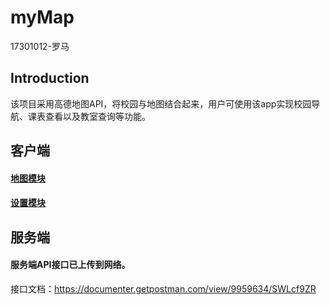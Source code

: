 # myMap

17301012-罗马



## Introduction

该项目采用高德地图API，将校园与地图结合起来，用户可使用该app实现校园导航、课表查看以及教室查询等功能。



## 客户端

#### [地图模块](./文档/client/模块/地图功能模块.md)

#### [设置模块](./文档/client/模块/设置与反馈模块.md)

## 服务端

#### 服务端API接口已上传到网络。

接口文档：https://documenter.getpostman.com/view/9959634/SWLcf9ZR